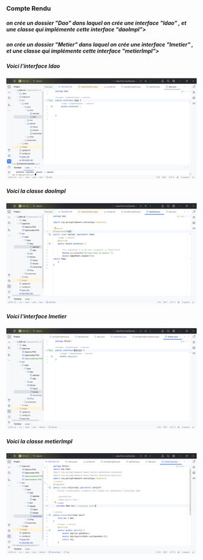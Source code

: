 <h3>Compte Rendu</h3>

<h5>on crée un dossier "Dao" dans laquel on crée une interface "Idao" , et une classe qui implémente cette interface "daoImpl"></h5>

<h5>on crée un dossier "Metier" dans laquel on crée une interface "Imetier" , et une classe qui implémente cette interface "metierImpl"></h5>

<h5>Voici l'interface Idao</h5>
<img src="Captures/Capturedao.PNG">

<h5>Voici la classe daoImpl</h5>
<img src="Captures/CapturedaoImpl.PNG">

<h5>Voici l'interface Imetier</h5>
<img src="Captures/Capturemetier.PNG">

<h5>Voici la classe metierImpl</h5>
<img src="Captures/CapturemetierImpl.PNG">